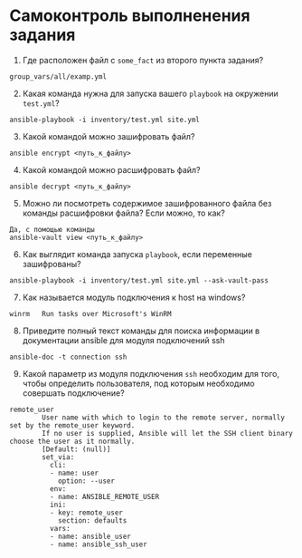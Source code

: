 # Самоконтроль выполненения задания

1. Где расположен файл с `some_fact` из второго пункта задания?
```
group_vars/all/examp.yml 
```
2. Какая команда нужна для запуска вашего `playbook` на окружении `test.yml`?
```
ansible-playbook -i inventory/test.yml site.yml
```
3. Какой командой можно зашифровать файл?
```
ansible encrypt <путь_к_файлу>
```
4. Какой командой можно расшифровать файл?
```
ansible decrypt <путь_к_файлу>
```
5. Можно ли посмотреть содержимое зашифрованного файла без команды расшифровки файла? Если можно, то как?
```
Да, с помощью команды
ansible-vault view <путь_к_файлу>
```
6. Как выглядит команда запуска `playbook`, если переменные зашифрованы?
```
ansible-playbook -i inventory/test.yml site.yml --ask-vault-pass
```
7. Как называется модуль подключения к host на windows?

```
winrm   Run tasks over Microsoft's WinRM
```
8. Приведите полный текст команды для поиска информации в документации ansible для модуля подключений ssh
```
ansible-doc -t connection ssh
```
9. Какой параметр из модуля подключения `ssh` необходим для того, чтобы определить пользователя, под которым необходимо совершать подключение?
```
remote_user
        User name with which to login to the remote server, normally set by the remote_user keyword.
        If no user is supplied, Ansible will let the SSH client binary choose the user as it normally.
        [Default: (null)]
        set_via:
          cli:
          - name: user
            option: --user
          env:
          - name: ANSIBLE_REMOTE_USER
          ini:
          - key: remote_user
            section: defaults
          vars:
          - name: ansible_user
          - name: ansible_ssh_user
```

